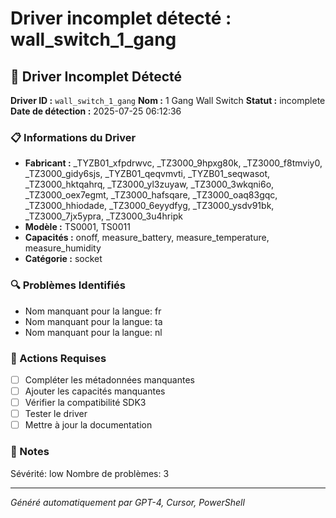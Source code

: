 # Driver incomplet détecté : wall_switch_1_gang

## 🚨 Driver Incomplet Détecté

**Driver ID :** `wall_switch_1_gang`
**Nom :** 1 Gang Wall Switch
**Statut :** incomplete
**Date de détection :** 2025-07-25 06:12:36

### 📋 Informations du Driver
- **Fabricant :** _TYZB01_xfpdrwvc, _TZ3000_9hpxg80k, _TZ3000_f8tmviy0, _TZ3000_gidy6sjs, _TYZB01_qeqvmvti, _TYZB01_seqwasot, _TZ3000_hktqahrq, _TZ3000_yl3zuyaw, _TZ3000_3wkqni6o, _TZ3000_oex7egmt, _TZ3000_hafsqare, _TZ3000_oaq83gqc, _TZ3000_hhiodade, _TZ3000_6eyydfyg, _TZ3000_ysdv91bk, _TZ3000_7jx5ypra, _TZ3000_3u4hripk
- **Modèle :** TS0001, TS0011
- **Capacités :** onoff, measure_battery, measure_temperature, measure_humidity
- **Catégorie :** socket

### 🔍 Problèmes Identifiés
- Nom manquant pour la langue: fr
- Nom manquant pour la langue: ta
- Nom manquant pour la langue: nl

### 🎯 Actions Requises
- [ ] Compléter les métadonnées manquantes
- [ ] Ajouter les capacités manquantes
- [ ] Vérifier la compatibilité SDK3
- [ ] Tester le driver
- [ ] Mettre à jour la documentation

### 📝 Notes
Sévérité: low
Nombre de problèmes: 3

---
*Généré automatiquement par GPT-4, Cursor, PowerShell*

